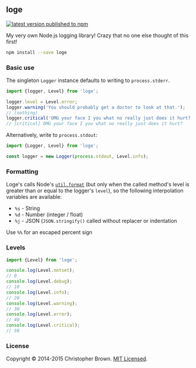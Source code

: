 ## loge

[![latest version published to npm](https://badge.fury.io/js/loge.svg)](https://www.npmjs.com/package/loge)

My very own Node.js logging library! Crazy that no one else thought of this first!

```sh
npm install --save loge
```


### Basic use

The singleton `Logger` instance defaults to writing to `process.stderr`.

```js
import {logger, Level} from 'loge';

logger.level = Level.error;
logger.warning('You should probably get a doctor to look at that.');
// (nothing)
logger.critical('OMG your face I you what no really just does it hurt?');
// [critical] OMG your face I you what no really just does it hurt?
```

Alternatively, write to `process.stdout`:

```js
import {Logger, Level} from 'loge';

const logger = new Logger(process.stdout, Level.info);
```


### Formatting

Loge's calls Node's [`util.format`](http://nodejs.org/api/util.html#util_util_format_format) (but only when the called method's level is greater than or equal to the logger's `level`), so the following interpolation variables are available:

* `%s` - String
* `%d` - Number (integer / float)
* `%j` - JSON (`JSON.stringify()` called without replacer or indentation

Use `%%` for an escaped percent sign


### Levels

```js
import {Level} from 'loge';

console.log(Level.notset);
// 0
console.log(Level.debug);
// 10
console.log(Level.info);
// 20
console.log(Level.warning);
// 30
console.log(Level.error);
// 40
console.log(Level.critical);
// 50
```


### License

Copyright © 2014-2015 Christopher Brown.
[MIT Licensed](https://chbrown.github.io/licenses/MIT/#2014-2015).
